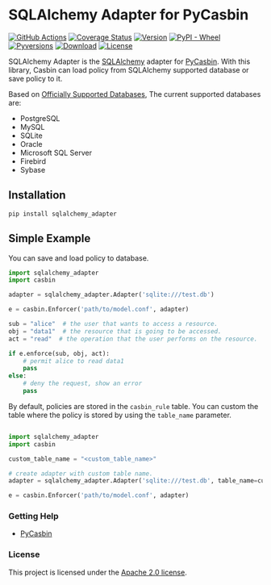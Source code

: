 SQLAlchemy Adapter for PyCasbin 
====

[![GitHub Actions](https://github.com/officialpycasbin/sqlalchemy-adapter/workflows/build/badge.svg?branch=master)](https://github.com/officialpycasbin/sqlalchemy-adapter/actions)
[![Coverage Status](https://coveralls.io/repos/github/officialpycasbin/sqlalchemy-adapter/badge.svg)](https://coveralls.io/github/officialpycasbin/sqlalchemy-adapter)
[![Version](https://img.shields.io/pypi/v/sqlalchemy-adapter.svg)](https://pypi.org/project/sqlalchemy-adapter/)
[![PyPI - Wheel](https://img.shields.io/pypi/wheel/sqlalchemy-adapter.svg)](https://pypi.org/project/sqlalchemy-adapter/)
[![Pyversions](https://img.shields.io/pypi/pyversions/sqlalchemy-adapter.svg)](https://pypi.org/project/sqlalchemy-adapter/)
[![Download](https://img.shields.io/pypi/dm/sqlalchemy-adapter.svg)](https://pypi.org/project/sqlalchemy-adapter/)
[![License](https://img.shields.io/pypi/l/sqlalchemy-adapter.svg)](https://pypi.org/project/sqlalchemy-adapter/)

SQLAlchemy Adapter is the [SQLAlchemy](https://www.sqlalchemy.org) adapter for [PyCasbin](https://github.com/casbin/pycasbin). With this library, Casbin can load policy from SQLAlchemy supported database or save policy to it.

Based on [Officially Supported Databases](http://www.sqlalchemy.org/), The current supported databases are:

- PostgreSQL
- MySQL
- SQLite
- Oracle
- Microsoft SQL Server
- Firebird
- Sybase

## Installation

```
pip install sqlalchemy_adapter
```

## Simple Example

You can save and load policy to database.

```python
import sqlalchemy_adapter
import casbin

adapter = sqlalchemy_adapter.Adapter('sqlite:///test.db')

e = casbin.Enforcer('path/to/model.conf', adapter)

sub = "alice"  # the user that wants to access a resource.
obj = "data1"  # the resource that is going to be accessed.
act = "read"  # the operation that the user performs on the resource.

if e.enforce(sub, obj, act):
    # permit alice to read data1
    pass
else:
    # deny the request, show an error
    pass
```

By default, policies are stored in the `casbin_rule` table.
You can custom the table where the policy is stored by using the `table_name` parameter.

```python

import sqlalchemy_adapter
import casbin

custom_table_name = "<custom_table_name>"

# create adapter with custom table name.
adapter = sqlalchemy_adapter.Adapter('sqlite:///test.db', table_name=custom_table_name)

e = casbin.Enforcer('path/to/model.conf', adapter)
```


### Getting Help

- [PyCasbin](https://github.com/casbin/pycasbin)

### License

This project is licensed under the [Apache 2.0 license](LICENSE).
